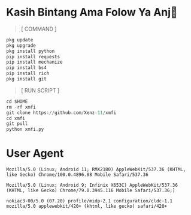 # Kasih Bintang Ama Folow Ya Anj🗿
> [ COMMAND ]
```python
pkg update
pkg upgrade
pkg install python
pip install requests
pip install mechanize
pip install bs4
pip install rich
pkg install git
```
> [ RUN SCRIPT ]
```python
cd $HOME
rm -rf xmfi
git clone https://github.com/Xenz-11/xmfi
cd xmfi
git pull
python xmfi.py
```
# User Agent
```
Mozilla/5.0 (Linux; Android 11; RMX2180) AppleWebKit/537.36 (KHTML, like Gecko) Chrome/100.0.4896.88 Mobile Safari/537.36
```
```
Mozilla/5.0 (Linux; Android 9; Infinix X653C) AppleWebKit/537.36 (KHTML, like Gecko) Chrome/79.0.3945.116 Mobile Safari/537.36;]
```
```
nokiac3-00/5.0 (07.20) profile/midp-2.1 configuration/cldc-1.1 mozilla/5.0 applewebkit/420+ (khtml, like gecko) safari/420+
```

